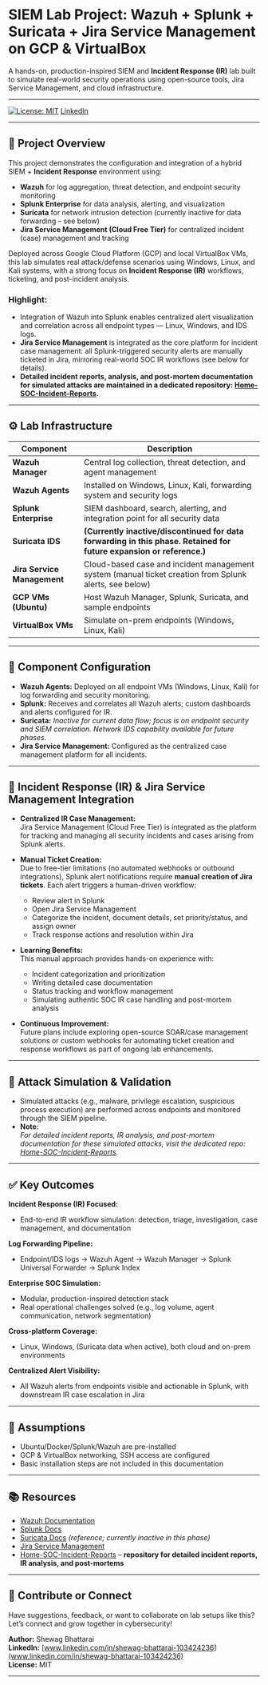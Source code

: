 # SIEM Lab Project: Wazuh + Splunk + Suricata + Jira Service Management on GCP & VirtualBox

A hands-on, production-inspired SIEM and **Incident Response (IR)** lab built to simulate real-world security operations using open-source tools, Jira Service Management, and cloud infrastructure.

---

[![License: MIT](https://img.shields.io/badge/License-MIT-yellow.svg)](LICENSE)
[LinkedIn](www.linkedin.com/in/shewag-bhattarai-103424236)

---

## 📌 Project Overview

This project demonstrates the configuration and integration of a hybrid SIEM + **Incident Response** environment using:

- **Wazuh** for log aggregation, threat detection, and endpoint security monitoring
- **Splunk Enterprise** for data analysis, alerting, and visualization
- **Suricata** for network intrusion detection (currently inactive for data forwarding – see below)
- **Jira Service Management (Cloud Free Tier)** for centralized incident (case) management and tracking

Deployed across Google Cloud Platform (GCP) and local VirtualBox VMs, this lab simulates real attack/defense scenarios using Windows, Linux, and Kali systems, with a strong focus on **Incident Response (IR)** workflows, ticketing, and post-incident analysis.

### **Highlight:**
- Integration of Wazuh into Splunk enables centralized alert visualization and correlation across all endpoint types — Linux, Windows, and IDS logs.
- **Jira Service Management** is integrated as the core platform for incident case management: all Splunk-triggered security alerts are manually ticketed in Jira, mirroring real-world SOC IR workflows (see below for details).
- **Detailed incident reports, analysis, and post-mortem documentation for simulated attacks are maintained in a dedicated repository: [Home-SOC-Incident-Reports](https://github.com/Aryan-SOC/Home-SOC-Incident-Reports).**

---

## ⚙️ Lab Infrastructure

| Component              | Description                                                                                              |
|------------------------|----------------------------------------------------------------------------------------------------------|
| **Wazuh Manager**      | Central log collection, threat detection, and agent management                                           |
| **Wazuh Agents**       | Installed on Windows, Linux, Kali, forwarding system and security logs                                   |
| **Splunk Enterprise**  | SIEM dashboard, search, alerting, and integration point for all security data                           |
| **Suricata IDS**       | **(Currently inactive/discontinued for data forwarding in this phase. Retained for future expansion or reference.)** |
| **Jira Service Management** | Cloud-based case and incident management system (manual ticket creation from Splunk alerts, see below) |
| **GCP VMs (Ubuntu)**   | Host Wazuh Manager, Splunk, Suricata, and sample endpoints                                              |
| **VirtualBox VMs**     | Simulate on-prem endpoints (Windows, Linux, Kali)                                                       |

---

## 🧩 Component Configuration

- **Wazuh Agents:** Deployed on all endpoint VMs (Windows, Linux, Kali) for log forwarding and security monitoring.
- **Splunk:** Receives and correlates all Wazuh alerts; custom dashboards and alerts configured for IR.
- **Suricata:** *Inactive for current data flow; focus is on endpoint security and SIEM correlation. Network IDS capability available for future phases.*
- **Jira Service Management:** Configured as the centralized case management platform for all incidents.

---

## 🚨 Incident Response (IR) & Jira Service Management Integration

- **Centralized IR Case Management:**  
  Jira Service Management (Cloud Free Tier) is integrated as the platform for tracking and managing all security incidents and cases arising from Splunk alerts.
- **Manual Ticket Creation:**  
  Due to free-tier limitations (no automated webhooks or outbound integrations), Splunk alert notifications require **manual creation of Jira tickets**. Each alert triggers a human-driven workflow:
  - Review alert in Splunk
  - Open Jira Service Management
  - Categorize the incident, document details, set priority/status, and assign owner
  - Track response actions and resolution within Jira

- **Learning Benefits:**  
  This manual approach provides hands-on experience with:
  - Incident categorization and prioritization  
  - Writing detailed case documentation  
  - Status tracking and workflow management  
  - Simulating authentic SOC IR case handling and post-mortem analysis

- **Continuous Improvement:**  
  Future plans include exploring open-source SOAR/case management solutions or custom webhooks for automating ticket creation and response workflows as part of ongoing lab enhancements.

---

## 🧪 Attack Simulation & Validation

- Simulated attacks (e.g., malware, privilege escalation, suspicious process execution) are performed across endpoints and monitored through the SIEM pipeline.
- **Note:**  
  *For detailed incident reports, IR analysis, and post-mortem documentation for these simulated attacks, visit the dedicated repo: [Home-SOC-Incident-Reports](https://github.com/Aryan-SOC/Home-SOC-Incident-Reports).*

---

## ✅ Key Outcomes

**Incident Response (IR) Focused:**
- End-to-end IR workflow simulation: detection, triage, investigation, case management, and documentation

**Log Forwarding Pipeline:**
- Endpoint/IDS logs → Wazuh Agent → Wazuh Manager → Splunk Universal Forwarder → Splunk Index

**Enterprise SOC Simulation:**
- Modular, production-inspired detection stack
- Real operational challenges solved (e.g., log volume, agent communication, network segmentation)

**Cross-platform Coverage:**
- Linux, Windows, (Suricata data when active), both cloud and on-prem environments

**Centralized Alert Visibility:**
- All Wazuh alerts from endpoints visible and actionable in Splunk, with downstream IR case escalation in Jira

---

## 📎 Assumptions

- Ubuntu/Docker/Splunk/Wazuh are pre-installed
- GCP & VirtualBox networking, SSH access are configured
- Basic installation steps are not included in this documentation

---

## 📚 Resources

- [Wazuh Documentation](https://documentation.wazuh.com/)
- [Splunk Docs](https://docs.splunk.com/)
- [Suricata Docs](https://suricata.readthedocs.io/) *(reference; currently inactive in this phase)*
- [Jira Service Management](https://www.atlassian.com/software/jira/service-management)
- [Home-SOC-Incident-Reports](https://github.com/Aryan-SOC/Home-SOC-Incident-Reports) – **repository for detailed incident reports, IR analysis, and post-mortems**

---

## 🙌 Contribute or Connect

Have suggestions, feedback, or want to collaborate on lab setups like this? Let’s connect and grow together in cybersecurity!

**Author:** Shewag Bhattarai  
**LinkedIn:** [www.linkedin.com/in/shewag-bhattarai-103424236](www.linkedin.com/in/shewag-bhattarai-103424236)  
**License:** MIT

---
